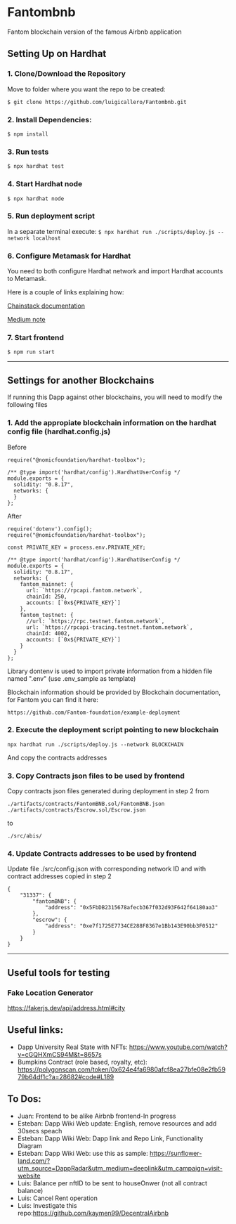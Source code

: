 # Fantombnb
Fantom blockchain version of the famous Airbnb application


## Setting Up on Hardhat
### 1. Clone/Download the Repository

Move to folder where you want the repo to be created:

`$ git clone https://github.com/luigicallero/Fantombnb.git`

### 2. Install Dependencies:
`$ npm install`

### 3. Run tests
`$ npx hardhat test`

### 4. Start Hardhat node
`$ npx hardhat node`

### 5. Run deployment script
In a separate terminal execute:
`$ npx hardhat run ./scripts/deploy.js --network localhost`

### 6. Configure Metamask for Hardhat
You need to both configure Hardhat network and import Hardhat accounts to Metamask.

Here is a couple of links explaining how:

[Chainstack documentation](https://support.chainstack.com/hc/en-us/articles/4408642503449-Using-MetaMask-with-a-Hardhat-node)

[Medium note](https://medium.com/@kaishinaw/connecting-metamask-with-a-local-hardhat-network-7d8cea604dc6#:~:text=Chain%20ID%3A%2031337%20%E2%80%94%20This%20is,that%20is%20implemented%20by%20Hardhat.)

### 7. Start frontend
`$ npm run start`

---
## Settings for another Blockchains
If running this Dapp against other blockchains, you will need to modify the following files

### 1. Add the appropiate blockchain information on the hardhat config file (hardhat.config.js)

Before
```
require("@nomicfoundation/hardhat-toolbox");

/** @type import('hardhat/config').HardhatUserConfig */
module.exports = {
  solidity: "0.8.17",
  networks: {
  }
};

```
After
```
require('dotenv').config();
require("@nomicfoundation/hardhat-toolbox");

const PRIVATE_KEY = process.env.PRIVATE_KEY;

/** @type import('hardhat/config').HardhatUserConfig */
module.exports = {
  solidity: "0.8.17",
  networks: {
    fantom_mainnet: {
      url: `https://rpcapi.fantom.network`,
      chainId: 250,
      accounts: [`0x${PRIVATE_KEY}`]
    },
    fantom_testnet: {
      //url: `https://rpc.testnet.fantom.network`,
      url: `https://rpcapi-tracing.testnet.fantom.network`,
      chainId: 4002,
      accounts: [`0x${PRIVATE_KEY}`]
    }
  }
};

```
Library dontenv is used to import private information from a hidden file named ".env"  (use .env_sample as template)

Blockchain information should be provided by  Blockchain documentation, for Fantom you can find it here:
    
    https://github.com/Fantom-foundation/example-deployment

### 2. Execute the deployment script pointing to new blockchain

```
npx hardhat run ./scripts/deploy.js --network BLOCKCHAIN
```
And copy the contracts addresses

### 3. Copy Contracts json files to be used by frontend

Copy contracts json files generated during deployment in step 2 from 

    ./artifacts/contracts/FantomBNB.sol/FantomBNB.json
    ./artifacts/contracts/Escrow.sol/Escrow.json

to 

    ./src/abis/

### 4. Update Contracts addresses to be used by frontend

Update file ./src/config.json with corresponding network ID and with contract addresses copied in step 2 

```
{
    "31337": {
        "fantomBNB": {
            "address": "0x5FbDB2315678afecb367f032d93F642f64180aa3"
        },
        "escrow": {
            "address": "0xe7f1725E7734CE288F8367e1Bb143E90bb3F0512"
        }
    }
}
```

---
## Useful tools for testing
### Fake Location Generator

https://fakerjs.dev/api/address.html#city

## Useful links:

* Dapp University Real State with NFTs: 
https://www.youtube.com/watch?v=cGQHXmCS94M&t=8657s
* Bumpkins Contract (role based, royalty, etc): https://polygonscan.com/token/0x624e4fa6980afcf8ea27bfe08e2fb5979b64df1c?a=28682#code#L189


## To Dos:
* Juan: Frontend to be alike Airbnb frontend-In progress
* Esteban: Dapp Wiki Web update: English, remove resources and add 30secs speach
* Esteban: Dapp Wiki Web: Dapp link and Repo Link, Functionality Diagram
* Esteban: Dapp Wiki Web: use this as sample: https://sunflower-land.com/?utm_source=DappRadar&utm_medium=deeplink&utm_campaign=visit-website
* Luis: Balance per nftID to be sent to houseOnwer (not all contract balance)
* Luis: Cancel Rent operation
* Luis: Investigate this repo:https://github.com/kaymen99/DecentralAirbnb